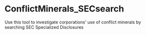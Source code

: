 # ConflictMinerals_SECsearch
Use this tool to investigate corporations' use of conflict minerals by searching SEC Specialized Disclosures 
